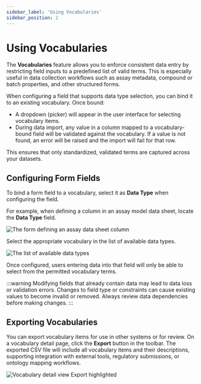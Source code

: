 ```yaml
---
sidebar_label: 'Using Vocabularies'
sidebar_position: 2
---
```


# Using Vocabularies

The **Vocabularies** feature allows you to enforce consistent data entry by restricting field inputs to a predefined list of valid terms. This is especially useful in data collection workflows such as assay metadata, compound or batch properties, and other structured forms.

When configuring a field that supports data type selection, you can bind it to an existing vocabulary. Once bound:

- A dropdown (picker) will appear in the user interface for selecting vocabulary items.
- During data import, any value in a column mapped to a vocabulary-bound field will be validated against the vocabulary. If a value is not found, an error will be raised and the import will fail for that row.

This ensures that only standardized, validated terms are captured across your datasets.

## Configuring Form Fields

To bind a form field to a vocabulary, select it as **Data Type** when configuring the field.

For example, when defining a column in an assay model data sheet, locate the **Data Type** field.

![The form defining an assay data sheet column](./assets/vocabulary_in_data_sheet_column.png)

Select the appropriate vocabulary in the list of available data types.

![The list of available data types](./assets/vocabulary_in_data_sheet_column_form.png)

Once configured, users entering data into that field will only be able to select from the permitted vocabulary terms.

:::warning
Modifying fields that already contain data may lead to data loss or validation errors. Changes to field type or constraints can cause existing values to become invalid or removed. Always review data dependencies before making changes.
:::

## Exporting Vocabularies

You can export vocabulary items for use in other systems or for review. On a vocabulary detail page, click the **Export** button in the toolbar. The exported CSV file will include all vocabulary items and their descriptions, supporting integration with external tools, regulatory submissions, or ontology mapping workflows.

![Vocabulary detail view Export highlighted](./assets/export_vocabulary_items.png)
